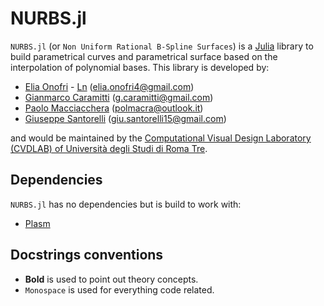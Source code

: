 # NURBS.jl

`NURBS.jl` (or `Non Uniform Rational B-Spline Surfaces`) is a [Julia](http://julialang.org) library to build parametrical curves and parametrical surface based on the interpolation
of polynomial bases.
This library is developed by:
 - [Elia Onofri](https://github.com/eOnofri04) - [Ln](https://www.linkedin.com/in/elia-onofri-80b403173/) (elia.onofri4@gmail.com)
 - [Gianmarco Caramitti](https://github.com/cgianmarco) (g.caramitti@gmail.com)
 - [Paolo Macciacchera](https://github.com/pmacciacchera) (polmacra@outlook.it)
 - [Giuseppe Santorelli](https://github.com/giusantorelli) (giu.santorelli15@gmail.com)

and would be maintained by the [Computational Visual Design Laboratory (CVDLAB) of Università degli Studi di Roma Tre](https://github.com/cvdlab).


## Dependencies

`NURBS.jl` has no dependencies but is build to work with:

 - [Plasm](https://github.com/cvdlab/Plasm.jl)


## Docstrings conventions

 - **Bold** is used to point out theory concepts.
 - `Monospace` is used for everything code related.
